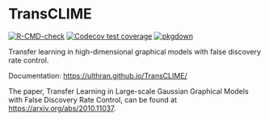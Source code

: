 # TransCLIME

<!-- badges: start -->
[![R-CMD-check](https://github.com/Ulthran/TransCLIME/workflows/R-CMD-check/badge.svg)](https://github.com/Ulthran/TransCLIME/actions)
[![Codecov test coverage](https://codecov.io/gh/Ulthran/TransCLIME/branch/master/graph/badge.svg)](https://app.codecov.io/gh/Ulthran/TransCLIME?branch=master)
[![pkgdown](https://github.com/Ulthran/TransCLIME/actions/workflows/pkgdown.yaml/badge.svg)](https://ulthran.github.io/TransCLIME)
<!-- badges: end -->

Transfer learning in high-dimensional graphical models with false discovery rate control.

Documentation: https://ulthran.github.io/TransCLIME/

The paper, Transfer Learning in Large-scale Gaussian Graphical Models with False Discovery Rate Control, can be found at https://arxiv.org/abs/2010.11037.
